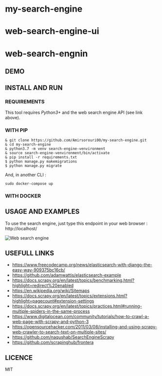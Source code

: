 # my-search-engine

# web-search-engine-ui
# web-search-engnin

## DEMO


## INSTALL AND RUN


### REQUIREMENTS
This tool requires *Python3+* and the web search engine API (see link above).

### WITH PIP
```
& git clone https://github.com/Amirsorouri00/my-search-engine.git
& cd my-search-engine
& python3.7 -m venv search-engine-venvironment
& source search-engine-venvironment/bin/activate
& pip install -r requirements.txt
$ python manage.py makemigrations
$ python manage.py migrate
```

And, in another CLI :
```
sudo docker-compose up
```

### WITH DOCKER


## USAGE AND EXAMPLES
To use the search engine, just type this endpoint in your web browser : http://localhost/

![Web search engine](images/search-engine.png?raw=true "Search Engine" )


## USEFULL LINKS
* https://www.freecodecamp.org/news/elasticsearch-with-django-the-easy-way-909375bc16cb/
* https://github.com/adamwattis/elasticsearch-example
* https://docs.scrapy.org/en/latest/topics/benchmarking.html?highlight=redirect%20enabled
* https://en.wikipedia.org/wiki/Sitemaps
* https://docs.scrapy.org/en/latest/topics/extensions.html?highlight=pagecount#extension-settings
* https://docs.scrapy.org/en/latest/topics/practices.html#running-multiple-spiders-in-the-same-process
* https://www.digitalocean.com/community/tutorials/how-to-crawl-a-web-page-with-scrapy-and-python-3
* https://opensourcehacker.com/2011/03/08/installing-and-using-scrapy-web-crawler-to-search-text-on-multiple-sites/
* https://github.com/naqushab/SearchEngineScrapy
* https://github.com/scrapinghub/frontera

## LICENCE
MIT

